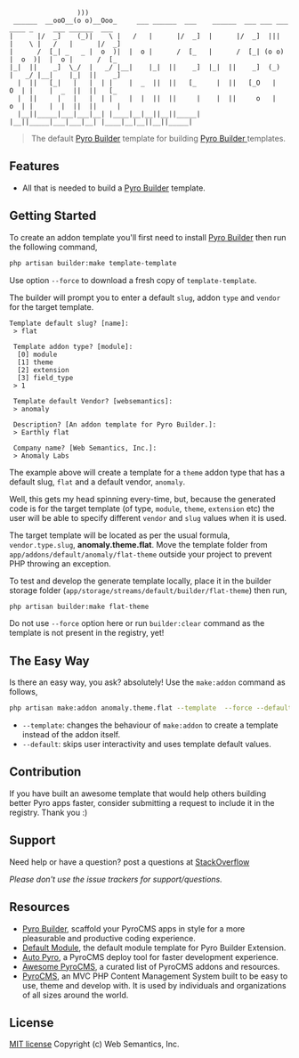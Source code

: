 ```
                 )))
 ______  __ooO__(o o)__Ooo_     ___ ______  ___    ______  ___ ___ ___ ____ _     ___ ______  ___     
|      |/  _]    (_)|    \ |   /   |      |/  _]  |      |/  _]  |||  |    \ |   /   |      |/  _]    
|      /  [_| _   _ |  o  )|  |  o |      /  [_   |      /  [_| (o o) |  o  )|  |  o |      /  [_     
|_|  ||    _]  \_/  |   _/ |__|    |_|  ||    _]  |_|  ||    _]  (_)  |   _/ |__|    |_|  ||    _]    
  |  ||   [_|   |   |  | |    |  _  ||  ||   [_     |  ||   [_O   |   O  | |    |  _  ||  ||   [_     
  |  ||     |   |   |  | |    |  |  ||  ||     |    |  ||     o   |   o  | |    |  |  ||  ||     |    
  |__||_____|___|___|__| |____|__|__||__||_____|    |__||_____|___|___|__| |____|__|__||__||_____|    

```  
> The default [Pyro Builder](github.com/websemantics/builder-extension) template for building [Pyro Builder ](github.com/websemantics/builder-extension) templates.

## Features

- All that is needed to build a [Pyro Builder](github.com/websemantics/builder-extension) template.

## Getting Started

To create an addon template you'll first need to install [Pyro Builder](github.com/websemantics/builder-extension) then run the following command,

```bash
php artisan builder:make template-template
```

Use option `--force` to download a fresh copy of `template-template`.

The builder will prompt you to enter a default `slug`, addon `type` and `vendor` for the target template.

```
Template default slug? [name]:
 > flat

 Template addon type? [module]:
  [0] module
  [1] theme
  [2] extension
  [3] field_type
 > 1

 Template default Vendor? [websemantics]:
 > anomaly

 Description? [An addon template for Pyro Builder.]:
 > Earthly flat

 Company name? [Web Semantics, Inc.]:
 > Anomaly Labs
```

The example above will create a template for a `theme` addon type that has a default slug, `flat` and a default vendor, `anomaly`.

Well, this gets my head spinning every-time, but, because the generated code is for the target template (of type, `module`, `theme`, `extension` etc) the user will be able to specify different `vendor` and `slug` values when it is used.

The target template will be located as per the usual formula, `vendor.type.slug`, **anomaly.theme.flat**. Move the template folder from `app/addons/default/anomaly/flat-theme` outside your project to prevent PHP throwing an exception.

To test and develop the generate template locally, place it in the builder storage folder (`app/storage/streams/default/builder/flat-theme`) then run,

```bash
php artisan builder:make flat-theme
```

Do not use `--force` option here or run `builder:clear` command as the template is not present in the registry, yet!

## The Easy Way

Is there an easy way, you ask? absolutely! Use the `make:addon` command as follows,

```bash
php artisan make:addon anomaly.theme.flat --template  --force --default
```

- `--template`: changes the behaviour of `make:addon` to create a template instead of the addon itself.
- `--default`: skips user interactivity and uses template default values.

## Contribution

If you have built an awesome template that would help others building better Pyro apps faster, consider submitting a request to include it in the registry. Thank you :)

## Support

Need help or have a question? post a questions at [StackOverflow](https://stackoverflow.com/questions/tagged/builder-extension+template-template)

*Please don't use the issue trackers for support/questions.*

## Resources

- [Pyro Builder](https://github.com/websemantics/entity_builder-extension), scaffold your PyroCMS apps in style for a more pleasurable and productive coding experience.
- [Default Module](https://github.com/pyrocms-templates/template-template), the default module template for Pyro Builder Extension.
- [Auto Pyro](https://github.com/websemantics/auto-pyro), a PyroCMS deploy tool for faster development experience.
- [Awesome PyroCMS](https://github.com/websemantics/awesome-pyrocms), a curated list of PyroCMS addons and resources.
- [PyroCMS](https://github.com/pyrocms/pyrocms), an MVC PHP Content Management System built to be easy to use, theme and develop with. It is used by individuals and organizations of all sizes around the world.

## License

[MIT license](http://opensource.org/licenses/mit-license.php)
Copyright (c) Web Semantics, Inc.
